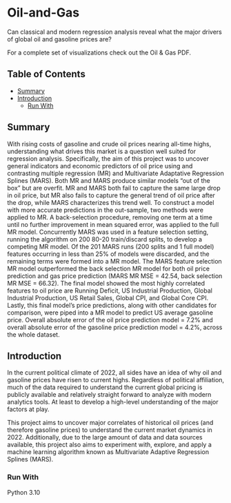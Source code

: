 # Oil-and-Gas
Can classical and modern regression analysis reveal what the major drivers of global oil and gasoline prices are?

For a complete set of visualizations check out the Oil & Gas PDF.

<!-- TABLE OF CONTENTS -->
## Table of Contents

* [Summary](#summary)
* [Introduction](#introduction)
  * [Run With](#run-with)


<!-- Summary -->
## Summary

With rising costs of gasoline and crude oil prices nearing all-time highs, understanding what drives this market is a question well suited for regression analysis. Specifically, the aim of this project was to uncover general indicators and economic predictors of oil price using and contrasting multiple regression (MR) and Multivariate Adaptative Regression Splines (MARS). Both MR and MARS produce similar models “out of the box” but are overfit. MR and MARS both fail to capture the same large drop in oil price, but MR also fails to capture the general trend of oil price after the drop, while MARS characterizes this trend well. To construct a model with more accurate predictions in the out-sample, two methods were applied to MR. A back-selection procedure, removing one term at a time until no further improvement in mean squared error, was applied to the full MR model. Concurrently MARS was used in a feature selection setting, running the algorithm on 200 80-20 train/discard splits, to develop a competing MR model. Of the 201 MARS runs (200 splits and 1 full model) features occurring in less than 25% of models were discarded, and the remaining terms were formed into a MR model. The MARS feature selection MR model outperformed the back selection MR model for both oil price prediction and gas price prediction (MARS MR MSE = 42.54, back selection MR MSE = 66.32). The final model showed the most highly correlated features to oil price are Running Deficit, US Industrial Production, Global Industrial Production, US Retail Sales, Global CPI, and Global Core CPI. Lastly, this final model’s price predictions, along with other candidates for comparison, were piped into a MR model to predict US average gasoline price. Overall absolute error of the oil price prediction model = 7.2% and overall absolute error of the gasoline price prediction model = 4.2%, across the whole dataset.


<!-- Introduction -->
## Introduction
In the current political climate of 2022, all sides have an idea of why oil and gasoline prices have risen to current highs. Regardless of political affiliation, much of the data required to understand the current global pricing is publicly available and relatively straight forward to analyze with modern analytics tools. At least to develop a high-level understanding of the major factors at play.

This project aims to uncover major correlates of historical oil prices (and therefore gasoline prices) to understand the current market dynamics in 2022. Additionally, due to the large amount of data and data sources available, this project also aims to experiment with, explore, and apply a machine learning algorithm known as Multivariate Adaptive Regression Splines (MARS).



### Run With
Python 3.10



